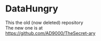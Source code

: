 # DataHungry

This the old (now deleted) repository  
The new one is at  
https://github.com/AD9000/TheSecret-ary
